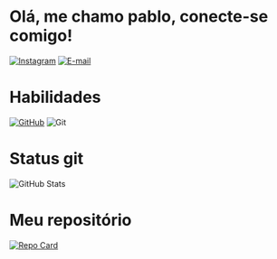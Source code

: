 # Olá, me chamo pablo, conecte-se comigo!
[![Instagram](https://img.shields.io/badge/-Instagram-%23E4405F?style=for-the-badge&logo=instagram&logoColor=white)](https://www.instagram.com/pablin_bandeira/)
[![E-mail](https://img.shields.io/badge/-Email-000?style=for-the-badge&logo=microsoft-outlook&logoColor=007BFF)](mailto:pdasilvabandeira@gmail.com)

# Habilidades
[![GitHub](https://img.shields.io/badge/GitHub-100000?style=for-the-badge&logo=github&logoColor=white)](https://github.com/Pab1in)
![Git](https://img.shields.io/badge/GIT-E44C30?style=for-the-badge&logo=git&logoColor=white)

# Status git
![GitHub Stats](https://github-readme-stats.vercel.app/api?username=Pab1in&theme=transparent&bg_color=000&border_color=30A3DC&show_icons=true&icon_color=30A3DC&title_color=E94D5F&text_color=FFF)

# Meu repositório
[![Repo Card](https://github-readme-stats.vercel.app/api/pin/?username=Pab1in&repo=dio-lab-open-source&bg_color=000&border_color=30A3DC&show_icons=true&icon_color=30A3DC&title_color=E94D5F&text_color=FFF)](https://github.com/Pab1in/dio-lab-open-source)